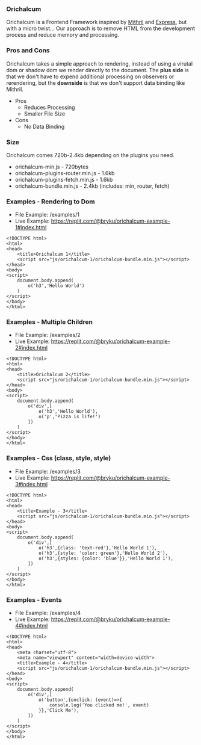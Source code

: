 ### Orichalcum

Orichalcum is a Frontend Framework inspired by [Mithril](https://mithril.js.org/) and [Express](https://expressjs.com/), but with a micro twist... Our approach is to remove HTML from the development process and reduce memory and processing. 
&nbsp;

### Pros and Cons

Orichalcum takes a simple approach to rendering, instead of using a virutal dom or shadow dom we render directly to the document. The **plus side** is that we don't have to expend additional processing on observers or rerendering, but the **downside** is that we don't support data binding like Mithril.
&nbsp;

* Pros
    * Reduces Processing
    * Smaller File Size
* Cons
    * No Data Binding

### Size

Orichalcum comes 720b-2.4kb depending on the plugins you need.  

* orichalcum-min.js - 720bytes
* orichalcum-plugins-router.min.js - 1.6kb
* orichalcum-plugins-fetch.min.js - 1.6kb
* orichalcum-bundle.min.js - 2.4kb (includes: min, router, fetch)

### Examples - Rendering to Dom

* File Example: /examples/1
* Live Example: https://replit.com/@bryku/orichalcum-example-1#index.html

```
<!DOCTYPE html>
<html>
<head>
	<title>Orichalcum 1</title>
	<script src="js/orichalcum-1/orichalcum-bundle.min.js"></script>
</head>
<body>
<script>
	document.body.append(
		o('h3','Hello World')
	)
</script>
</body>
</html>
```

### Examples - Multiple Children

* File Example: /examples/2
* Live Example: https://replit.com/@bryku/orichalcum-example-2#index.html

```
<!DOCTYPE html>
<html>
<head>
	<title>Orichalcum 2</title>
	<script src="js/orichalcum-1/orichalcum-bundle.min.js"></script>
</head>
<body>
<script>
	document.body.append(
		o('div',[
			o('h3','Hello World'),
			o('p','Pizza is life!')
		])
	)
</script>
</body>
</html>
```

### Examples - Css (class, style, style)

* File Example: /examples/3
* Live Example: https://replit.com/@bryku/orichalcum-example-3#index.html

```
<!DOCTYPE html>
<html>
<head>
	<title>Example - 3</title>
	<script src="js/orichalcum-1/orichalcum-bundle.min.js"></script>
</head>
<body>
<script>
	document.body.append(
		o('div',[
			o('h3',{class: 'text-red'},'Hello World 1'),
			o('h3',{style: 'color: green'},'Hello World 2'),
			o('h3',{styles: {color: 'blue'}},'Hello World 1'),
		])
	)
</script>
</body>
</html>
```

### Examples - Events

* File Example: /examples/4
* Live Example: https://replit.com/@bryku/orichalcum-example-4#index.html

```
<!DOCTYPE html>
<html>
<head>
	<meta charset="utf-8">
	<meta name="viewport" content="width=device-width">
	<title>Example - 4</title>
	<script src="js/orichalcum-1/orichalcum-bundle.min.js"></script>
</head>
<body>
<script>
	document.body.append(
		o('div',[
			o('button',{onclick: (event)=>{
				console.log('You clicked me!', event)
			}},'Click Me'),
		])
	)
</script>
</body>
</html>
```

